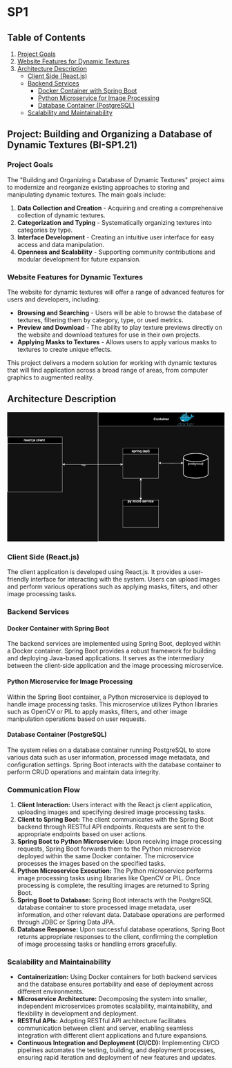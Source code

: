 # SP1

## Table of Contents

1. [Project Goals](#project-goals)
2. [Website Features for Dynamic Textures](#website-features-for-dynamic-textures)
3. [Architecture Description](#architecture-description)
    - [Client Side (React.js)](#client-side-reactjs)
    - [Backend Services](#backend-services)
        - [Docker Container with Spring Boot](#docker-container-with-spring-boot)
        - [Python Microservice for Image Processing](#python-microservice-for-image-processing)
        - [Database Container (PostgreSQL)](#database-container-postgresql)
    - [Scalability and Maintainability](#scalability-and-maintainability)

## Project: Building and Organizing a Database of Dynamic Textures (BI-SP1.21)

### Project Goals
The "Building and Organizing a Database of Dynamic Textures" project aims to modernize and reorganize existing approaches to storing and manipulating dynamic textures. The main goals include:

1. **Data Collection and Creation** - Acquiring and creating a comprehensive collection of dynamic textures.
2. **Categorization and Typing** - Systematically organizing textures into categories by type.
3. **Interface Development** - Creating an intuitive user interface for easy access and data manipulation.
4. **Openness and Scalability** - Supporting community contributions and modular development for future expansion.

### Website Features for Dynamic Textures

The website for dynamic textures will offer a range of advanced features for users and developers, including:

- **Browsing and Searching** - Users will be able to browse the database of textures, filtering them by category, type, or used metrics.
- **Preview and Download** - The ability to play texture previews directly on the website and download textures for use in their own projects.
- **Applying Masks to Textures** - Allows users to apply various masks to textures to create unique effects.

This project delivers a modern solution for working with dynamic textures that will find application across a broad range of areas, from computer graphics to augmented reality.

## Architecture Description

![architecture](media/architecture.png)


### Client Side (React.js)

The client application is developed using React.js. It provides a user-friendly interface for interacting with the system. Users can upload images and perform various operations such as applying masks, filters, and other image processing tasks.

### Backend Services

#### Docker Container with Spring Boot

The backend services are implemented using Spring Boot, deployed within a Docker container. Spring Boot provides a robust framework for building and deploying Java-based applications. It serves as the intermediary between the client-side application and the image processing microservice.

#### Python Microservice for Image Processing

Within the Spring Boot container, a Python microservice is deployed to handle image processing tasks. This microservice utilizes Python libraries such as OpenCV or PIL to apply masks, filters, and other image manipulation operations based on user requests.

#### Database Container (PostgreSQL)

The system relies on a database container running PostgreSQL to store various data such as user information, processed image metadata, and configuration settings. Spring Boot interacts with the database container to perform CRUD operations and maintain data integrity.

### Communication Flow

1. **Client Interaction:** Users interact with the React.js client application, uploading images and specifying desired image processing tasks.
2. **Client to Spring Boot:** The client communicates with the Spring Boot backend through RESTful API endpoints. Requests are sent to the appropriate endpoints based on user actions.
3. **Spring Boot to Python Microservice:** Upon receiving image processing requests, Spring Boot forwards them to the Python microservice deployed within the same Docker container. The microservice processes the images based on the specified tasks.
4. **Python Microservice Execution:** The Python microservice performs image processing tasks using libraries like OpenCV or PIL. Once processing is complete, the resulting images are returned to Spring Boot.
5. **Spring Boot to Database:** Spring Boot interacts with the PostgreSQL database container to store processed image metadata, user information, and other relevant data. Database operations are performed through JDBC or Spring Data JPA.
6. **Database Response:** Upon successful database operations, Spring Boot returns appropriate responses to the client, confirming the completion of image processing tasks or handling errors gracefully.

### Scalability and Maintainability

- **Containerization:** Using Docker containers for both backend services and the database ensures portability and ease of deployment across different environments.
- **Microservice Architecture:** Decomposing the system into smaller, independent microservices promotes scalability, maintainability, and flexibility in development and deployment.
- **RESTful APIs:** Adopting RESTful API architecture facilitates communication between client and server, enabling seamless integration with different client applications and future expansions.
- **Continuous Integration and Deployment (CI/CD):** Implementing CI/CD pipelines automates the testing, building, and deployment processes, ensuring rapid iteration and deployment of new features and updates.
